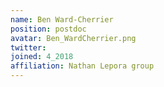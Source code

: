 ```yaml
---
name: Ben Ward-Cherrier
position: postdoc
avatar: Ben_WardCherrier.png
twitter:
joined: 4_2018
affiliation: Nathan Lepora group
---
```


